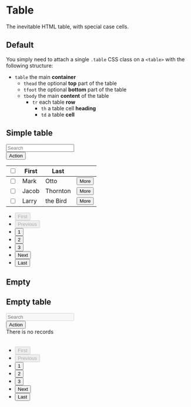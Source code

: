 # Table <Badge text="development" type="warn" />
The inevitable HTML table, with special case cells.

## Default
<p>You simply need to attach a single <code>.table</code> CSS class on a <code>&lt;table&gt;</code> with the following structure:</p>
  <ul>
    <li>
      <code>table</code> the main <strong>container</strong>
      <ul>
        <li>
          <code>thead</code> the optional <strong>top</strong> part of the table
        </li>
        <li>
          <code>tfoot</code> the optional <strong>bottom</strong> part of the table
        </li>
        <li>
          <code>tbody</code> the main <strong>content</strong> of the table
          <ul>
            <li>
              <code>tr</code> each table <strong>row</strong>
              <ul>
                <li>
                  <code>th</code> a table cell <strong>heading</strong>
                </li>
                <li>
                  <code>td</code> a table <strong>cell</strong>
                </li>
              </ul>
            </li>
          </ul>
        </li>
      </ul>
    </li>
  </ul>

<div class="p-3 border rounded-2 my-3">
          <div class="table-responsive">
            <div class="table-header">
              <h2 class="h2">Simple table</h2>
              <div class="table-header__actions">
                <div class="table-header__search">
                  <div class="textbox textbox--size-3">
                    <input type="text" placeholder="Search" class="textbox__input" />
                  </div>
                </div>
                <div class="table-header__action">
                  <button class="button button--alternative button--size-3">Action</button>
                </div>
              </div>
            </div>
            <table class="table">
              <thead>
              <tr>
                <th scope="col" class="table-select-column">
                  <input type="checkbox" />
                </th>
                <th scope="col">First</th>
                <th scope="col">Last</th>
                <th scope="col"></th>
              </tr>
              </thead>
              <tbody>
              <tr>
                <td scope="row" class="table-select-column">
                  <input type="checkbox" />
                </td>
                <td>Mark</td>
                <td>Otto</td>
                <td>
                  <div class="text-align-right">
                    <button class="button button--default button--size-3">More</button>
                  </div>
                </td>
              </tr>
              <tr>
                <td scope="row" class="table-select-column">
                  <input type="checkbox" />
                </td>
                <td>Jacob</td>
                <td>Thornton</td>
                <td>
                  <div class="text-align-right">
                    <button class="button button--default button--size-3">More</button>
                  </div>
                </td>
              </tr>
              <tr>
                <td scope="row" class="table-select-column">
                  <input type="checkbox" />
                </td>
                <td>Larry</td>
                <td>the Bird</td>
                <td>
                  <div class="text-align-right">
                    <button class="button button--default button--size-3">More</button>
                  </div>
                </td>
              </tr>
              </tbody>
            </table>
            <div class="table-pagination">
              <ul class="pagination">
                <li class="pagination__item">
                  <button class="button button--default button--size-3" disabled aria-label="Go to first page">First</button>
                </li>
                <li class="pagination__item">
                  <button class="button button--default button--size-3" disabled aria-label="Go to previous page">Previous</button>
                </li>
                <li class="pagination__item">
                  <button class="button button--primary button--size-3" aria-label="Go to page number 1">1</button>
                </li>
                <li class="pagination__item">
                  <button class="button button--default button--size-3" aria-label="Go to page number 2">2</button>
                </li>
                <li class="pagination__item">
                  <button class="button button--default button--size-3" aria-label="Go to page number 3">3</button>
                </li>
                <li class="pagination__item">
                  <button class="button button--default button--size-3" aria-label="Go to next page">Next</button>
                </li>
                <li class="pagination__item">
                  <button class="button button--default button--size-3" aria-label="Go to last page">Last</button>
                </li>
              </ul>
            </div>
          </div>
</div>

## Empty
<div class="p-3 border rounded-2 my-3">
<div class="table-responsive">
            <div class="table-header">
              <h2 class="h2">Empty table</h2>
              <div class="table-header__actions">
                <div class="table-header__search">
                  <div class="textbox textbox--size-3">
                    <input disabled type="text" placeholder="Search" class="textbox__input" />
                  </div>
                </div>
                <div class="table-header__action">
                  <button class="button button--alternative button--size-3">Action</button>
                </div>
              </div>
            </div>
            <table class="table">
              <thead>
              </thead>
              <tbody>
              <tr>
                <div class="table-empty">There is no records</div>
              </tr>
              </tbody>
            </table>
            <div class="table-pagination">
              <ul class="pagination">
                <li class="pagination__item">
                  <button class="button button--default button--size-3" disabled aria-label="Go to first page">First</button>
                </li>
                <li class="pagination__item">
                  <button class="button button--default button--size-3" disabled aria-label="Go to previous page">Previous</button>
                </li>
                <li class="pagination__item">
                  <button class="button button--primary button--size-3" aria-label="Go to page number 1">1</button>
                </li>
                <li class="pagination__item">
                  <button class="button button--default button--size-3" aria-label="Go to page number 2">2</button>
                </li>
                <li class="pagination__item">
                  <button class="button button--default button--size-3" aria-label="Go to page number 3">3</button>
                </li>
                <li class="pagination__item">
                  <button class="button button--default button--size-3" aria-label="Go to next page">Next</button>
                </li>
                <li class="pagination__item">
                  <button class="button button--default button--size-3" aria-label="Go to last page">Last</button>
                </li>
              </ul>
            </div>
          </div>
</div>

